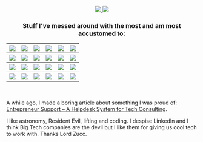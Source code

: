 <p align="center">
  <a
    href="https://stackoverflow.com/users/10088643/gustavo-maximo?tab=topactivity"
    target="_blank"
    alt="StackOverflow Profile"
  >
    <img
      src="https://img.shields.io/badge/-StackOverflow%20Profile-black?logo=stackoverflow&logoColor=F58025"
    />
  </a>
  <a
    href="https://www.codewars.com/users/GoldenMaximo/completed"
    target="_blank"
    alt="CodeWars Profile"
  >
    <img
      src="https://img.shields.io/badge/-CodeWars%20Profile-black?logo=CodeWars&logoColor=AD2C27"
    />
  </a>
</p>

<h3 align="center">Stuff I've messed around with the most and am most accustomed to:</h3>

<table align="center">
  <tr>
    <th>
      <a href="https://reactjs.org/" alt="React">
        <img
          src="https://img.shields.io/badge/-React%20w/%20Hooks-black?logo=react"
        />
      </a>
    </th>
    <th>
      <a href="https://www.typescriptlang.org/" alt="TypeScript">
        <img
          src="https://img.shields.io/badge/-TypeScript-black?logo=typescript"
        />
      </a>
    </th>
    <th>
      <a href="https://nextjs.org/" alt="Next.js">
        <img
          src="https://img.shields.io/badge/-Next.js-black?logo=Next.js&logoColor=#ffffff"
        />
      </a>
    </th>
        <th>
      <a href="https://nodejs.org/en/" alt="Node.js">
        <img src="https://img.shields.io/badge/-Node.js-black?logo=node.js" />
      </a>
    </th>
    <th>
      <a href="https://mui.com/" alt="MUI">
        <img
          src="https://img.shields.io/badge/-MUI-black?logo=mui&logoColor=#007FFF"
        />
      </a>
    </th>
    <th>
      <a href="https://storybook.js.org/" alt="Storybook">
        <img
          src="https://img.shields.io/badge/-Storybook-black?logo=storybook&logoColor=FF4785"
        />
      </a>
    </th>
  </tr>
  <tr>
    <th>
      <a href="https://redux-toolkit.js.org/" alt="Redux Toolkit">
        <img
          src="https://img.shields.io/badge/-Redux%20Toolkit-black?logo=redux&logoColor=764ABC"
        />
      </a>
    </th>
        <th>
      <a href="https://www.apollographql.com/" alt="Apollo GraphQL">
        <img
          src="https://img.shields.io/badge/-Apollo GraphQL-black?logo=Apollo GraphQL&logoColor=311C87"
        />
      </a>
    </th>
     <th>
      <a href="https://expressjs.com/" alt="Express.js">
        <img
          src="https://img.shields.io/badge/-Express.js-black?logo=express"
        />
      </a>
    </th>
    <th>
      <a href="https://socket.io/" alt="Socket.IO">
        <img
          src="https://img.shields.io/badge/-Socket.IO-black?logo=socket.io"
        />
      </a>
    </th>
    <th>
      <a href="https://www.mongodb.com/" alt="MongoDB">
        <img
          src="https://img.shields.io/badge/-MongoDB-black?logo=MongoDB&logoColor=47A248"
        />
      </a>
    </th>
    <th>
      <a href="https://jestjs.io/" alt="Jest">
        <img
          src="https://img.shields.io/badge/-Jest-black?logo=Jest&logoColor=C21325"
        />
      </a>
    </th>
    
  </tr>
  <tr>
    <th>
      <a href="https://testing-library.com/docs/react-testing-library/intro/" alt="React Testing Library">
        <img
          src="https://img.shields.io/badge/-React Testing Library-black?logo=testinglibrary&logoColor=E33332"
        />
      </a>
    </th>
     <th>
      <a href="https://www.datadoghq.com/" alt="Datadog">
        <img
          src="https://img.shields.io/badge/-Datadog-black?logo=datadog&logoColor=632CA6"
        />
      </a>
    </th>
    <th>
      <a href="https://snyk.io/" alt="Snyk">
        <img
          src="https://img.shields.io/badge/-Snyk-black?logo=Snyk&logoColor=4C4A73"
        />
      </a>
    </th>
    <th>
      <a href="https://graphql.org/" alt="GraphQL">
        <img
          src="https://img.shields.io/badge/-GraphQL-black?logo=GraphQL&logoColor=E10098"
        />
      </a>
    </th>
    <th>
      <a href="https://wordpress.org/" alt="WordPress">
        <img
          src="https://img.shields.io/badge/-WordPress-black?logo=WordPress&logoColor=21759B"
        />
      </a>
    </th>
    <th>
      <a href="https://zod.dev/" alt="Zod">
        <img
          src="https://img.shields.io/badge/-Zod-black?logo=zod&logoColor=3E67B1"
        />
      </a>
    </th>
  </tr>
  <tr>
    <th>
      <a href="https://styled-components.com/" alt="Styled-Components">
        <img
          src="https://img.shields.io/badge/-Styled&#8722;Components-black?logo=styledcomponents"
        />
      </a>
    </th>
        <th>
      <a href="https://redux-toolkit.js.org/rtk-query/overview" alt="RTK Query">
        <img
          src="https://img.shields.io/badge/-RTK%20Query-black?logo=redux&logoColor=764ABC"
        />
      </a>
    </th>
    <th>
      <a href="https://github.com/features/actions" alt="GitHub Actions">
        <img
          src="https://img.shields.io/badge/-GitHub Actions-black?logo=githubactions&logoColor=2088FF"
        />
      </a>
    </th>
        <th>
      <a href="https://www.atlassian.com/software/jira" alt="jira">
        <img
          src="https://img.shields.io/badge/-Jira-black?logo=jira&logoColor=0052CC"
        />
      </a>
    </th>
        <th>
      <a href="https://github.com/features/actions" alt="Figma">
        <img
          src="https://img.shields.io/badge/-Figma-black?logo=figma&logoColor=F24E1E"
        />
      </a>
    </th>
        <th>
      <a href="https://www.gimp.org/" alt="GIMP">
        <img
          src="https://img.shields.io/badge/-GIMP-black?logo=gimp&logoColor=5C5543"
        />
      </a>
    </th>
  </tr>
</table>

<br />
<p>
  A while ago, I made a boring article about something I was proud of:
  <a
    href="https://materializadora.es/2021/10/21/entrepreneur-support-a-helpdesk-system-for-tech-consulting/"
    >Entrepreneur Support – A Helpdesk System for Tech Consulting</a
  >.
</p>
<p>
  I like astronomy, Resident Evil, lifting and coding. I despise LinkedIn and I
  think Big Tech companies are the devil but I like them for giving us cool tech
  to work with. Thanks Lord Zucc.
</p>
